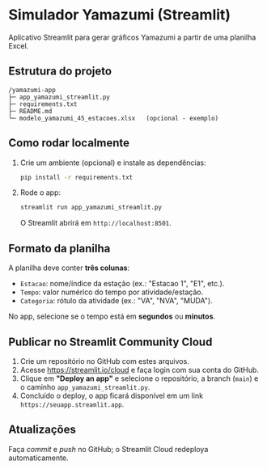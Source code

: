 
# Simulador Yamazumi (Streamlit)

Aplicativo Streamlit para gerar gráficos Yamazumi a partir de uma planilha Excel.

## Estrutura do projeto
```
/yamazumi-app
├─ app_yamazumi_streamlit.py
├─ requirements.txt
├─ README.md
└─ modelo_yamazumi_45_estacoes.xlsx   (opcional - exemplo)
```

## Como rodar localmente
1. Crie um ambiente (opcional) e instale as dependências:
   ```bash
   pip install -r requirements.txt
   ```
2. Rode o app:
   ```bash
   streamlit run app_yamazumi_streamlit.py
   ```
   O Streamlit abrirá em `http://localhost:8501`.

## Formato da planilha
A planilha deve conter **três colunas**:
- `Estacao`: nome/índice da estação (ex.: "Estacao 1", "E1", etc.).
- `Tempo`: valor numérico do tempo por atividade/estação.
- `Categoria`: rótulo da atividade (ex.: "VA", "NVA", "MUDA").

No app, selecione se o tempo está em **segundos** ou **minutos**.

## Publicar no Streamlit Community Cloud
1. Crie um repositório no GitHub com estes arquivos.
2. Acesse https://streamlit.io/cloud e faça login com sua conta do GitHub.
3. Clique em **"Deploy an app"** e selecione o repositório, a branch (`main`) e o caminho `app_yamazumi_streamlit.py`.
4. Concluído o deploy, o app ficará disponível em um link `https://seuapp.streamlit.app`.

## Atualizações
Faça *commit* e *push* no GitHub; o Streamlit Cloud redeploya automaticamente.
